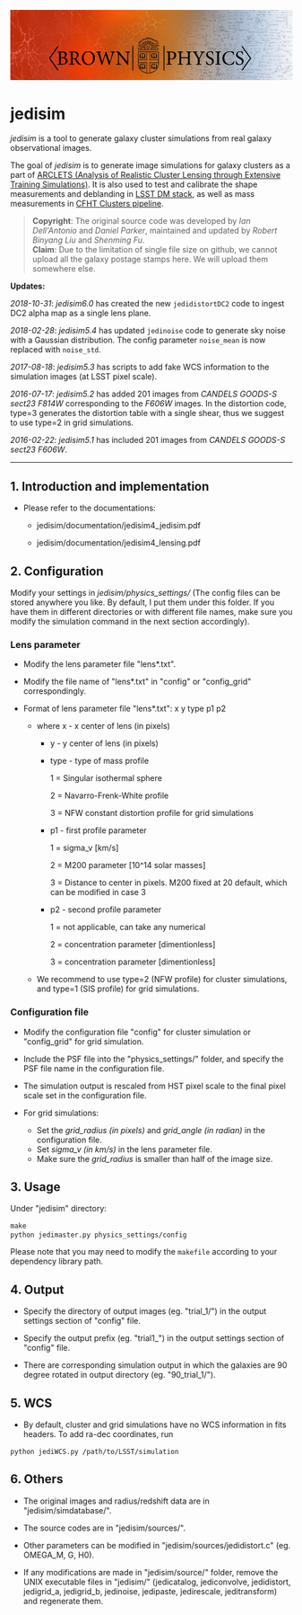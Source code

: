 ![logo](https://github.com/rbliu/Memo-astro/blob/master/images/Brown_physics.jpg "logo of Brown Physics")

# jedisim

*jedisim* is a tool to generate galaxy cluster simulations from real galaxy observational images.

The goal of *jedisim* is to generate image simulations for galaxy clusters as a part of [ARCLETS (Analysis of Realistic Cluster Lensing through Extensive Training Simulations)](http://www.het.brown.edu/people/ian/ClustersChallenge/). It is also used to test and calibrate the shape measurements and deblanding in [LSST DM stack](https://pipelines.lsst.io/index.html), as well as mass measurements in [CFHT Clusters pipeline](https://github.com/nicolaschotard/Clusters).

> **Copyright**: The original source code was developed by *Ian Dell'Antonio* and *Daniel Parker*, maintained and updated by *Robert Binyang Liu* and *Shenming Fu*. <br>
> **Claim**: Due to the limitation of single file size on github, we cannot upload all the galaxy postage stamps here. We will upload them somewhere else.

**Updates:**

*2018-10-31*: *jedisim6.0* has created the new `jedidistortDC2` code to ingest DC2 alpha map as a single lens plane.

*2018-02-28*: *jedisim5.4* has updated `jedinoise` code to generate sky noise with a Gaussian distribution. The config parameter `noise_mean` is now replaced with `noise_std`. 

*2017-08-18*: *jedisim5.3* has scripts to add fake WCS information to the simulation images (at LSST pixel scale).

*2016-07-17*: *jedisim5.2* has added 201 images from *CANDELS GOODS-S sect23 F814W* corresponding to the *F606W* images. In the distortion code, type=3 generates the distortion table with a single shear, thus we suggest to use type=2 in grid simulations.

*2016-02-22*: *jedisim5.1* has included 201 images from *CANDELS GOODS-S sect23 F606W*.

-----------

## 1. Introduction and implementation

* Please refer to the documentations:

    * jedisim/documentation/jedisim4_jedisim.pdf

    * jedisim/documentation/jedisim4_lensing.pdf


## 2. Configuration

Modify your settings in *jedisim/physics_settings/* (The config files can be stored anywhere you like. By default, I put them under this folder. If you have them in different directories or with different file names, make sure you modify the simulation command in the next section accordingly).

### Lens parameter

* Modify the lens parameter file "lens*.txt".

* Modify the file name of "lens*.txt" in "config" or "config_grid" correspondingly.

* Format of lens parameter file "lens*.txt": x y type p1 p2
    * where x - x center of lens (in pixels)
        * y - y center of lens (in pixels)
        * type - type of mass profile

            1 = Singular isothermal sphere

            2 = Navarro-Frenk-White profile

            3 = NFW constant distortion profile for grid simulations

        * p1 - first profile parameter

            1 = sigma_v [km/s]

            2 = M200 parameter [10^14 solar masses]

            3 = Distance to center in pixels. M200 fixed at 20 default, which can be modified in case 3

        * p2 - second profile parameter

            1 = not applicable, can take any numerical

            2 = concentration parameter [dimentionless]

            3 = concentration parameter [dimentionless]

    * We recommend to use type=2 (NFW profile) for cluster simulations, and type=1 (SIS profile) for grid simulations.

### Configuration file

* Modify the configuration file "config" for cluster simulation or "config_grid" for grid simulation.

* Include the PSF file into the "physics_settings/" folder, and specify the PSF file name in the configuration file.

* The simulation output is rescaled from HST pixel scale to the final pixel scale set in the configuration file.

* For grid simulations:
    * Set the *grid_radius (in pixels)* and *grid_angle (in radian)* in the configuration file.
    * Set *sigma_v (in km/s)* in the lens parameter file.
    * Make sure the *grid_radius* is smaller than half of the image size.


## 3. Usage

Under "jedisim" directory:
```
make
python jedimaster.py physics_settings/config
```
Please note that you may need to modify the `makefile` according to your dependency library path.

## 4. Output

* Specify the directory of output images (eg. "trial_1/") in the output settings section of "config" file.

* Specify the output prefix (eg. "trial1_") in the output settings section of "config" file.

* There are corresponding simulation output in which the galaxies are 90 degree rotated in output directory (eg. "90_trial_1/").

## 5. WCS

* By default, cluster and grid simulations have no WCS information in fits headers. To add ra-dec coordinates, run
```
python jediWCS.py /path/to/LSST/simulation
```

## 6. Others

* The original images and radius/redshift data are in "jedisim/simdatabase/".

* The source codes are in "jedisim/sources/".

* Other parameters can be modified in "jedisim/sources/jedidistort.c" (eg. OMEGA_M, G, H0).

* If any modifications are made in "jedisim/source/" folder, remove the UNIX executable files in "jedisim/" (jedicatalog, jediconvolve, jedidistort, jedigrid_a, jedigrid_b, jedinoise, jedipaste, jedirescale, jeditransform) and regenerate them.
